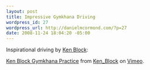 ```yaml
--- 
layout: post
title: Impressive Gymkhana Driving
wordpress_id: 27
wordpress_url: http://danielmcormond.com/?p=27
date: 2008-11-24 18:04:20 -05:00
---
```

Inspirational driving by <a href="http://kenblockracing.com/">Ken Block</a>:

<object width="600" height="400" data="http://vimeo.com/moogaloop.swf?clip_id=2244159&amp;server=vimeo.com&amp;show_title=0&amp;show_byline=0&amp;show_portrait=0&amp;color=ffffff&amp;fullscreen=1" type="application/x-shockwave-flash"><param name="allowfullscreen" value="true" /><param name="allowscriptaccess" value="always" /><param name="src" value="http://vimeo.com/moogaloop.swf?clip_id=2244159&amp;server=vimeo.com&amp;show_title=0&amp;show_byline=0&amp;show_portrait=0&amp;color=ffffff&amp;fullscreen=1" /></object>
<a href="http://vimeo.com/2244159">Ken Block Gymkhana Practice</a> from <a href="http://vimeo.com/kenblock">Ken_Block</a> on <a href="http://vimeo.com">Vimeo</a>.
